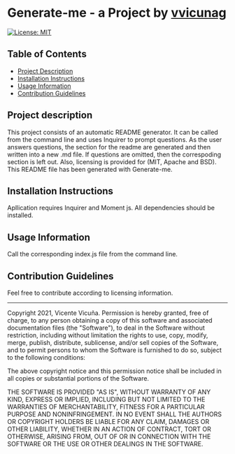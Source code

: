 # Generate-me - a Project by [vvicunag](http://github.com/vvicunag)
[![License: MIT](https://img.shields.io/badge/License-MIT-yellow.svg)](https://opensource.org/licenses/MIT)

## Table of Contents
- [Project Description](#project-description)
- [Installation Instructions](#installation-instructions)
- [Usage Information](#usage-information)
- [Contribution Guidelines](#contribution-guidelines)

<a name='project-description'></a> 
## Project description
This project consists of an automatic README generator. It can be called from the command line and uses Inquirer to prompt questions. As the user answers questions, the section for the readme are generated and then written into a new .md file. If questions are omitted, then the correspoding section is left out. Also, licensing is provided for (MIT, Apache and BSD). This README file has been generated with Generate-me. 

<a name='installation-instructions'></a>
## Installation Instructions
Apllication requires Inquirer and Moment js. All dependencies should be installed.  

<a name='usage-information'></a>
## Usage Information
Call the corresponding index.js file from the command line. 

<a name='contribution-guidelines'></a>
## Contribution Guidelines
Feel free to contribute according to licensing information.


---
Copyright 2021, Vicente Vicuña.
Permission is hereby granted, free of charge, to any person obtaining a copy of this software and associated documentation files (the "Software"), to deal in the Software without restriction, including without limitation the rights to use, copy, modify, merge, publish, distribute, sublicense, and/or sell copies of the Software, and to permit persons to whom the Software is furnished to do so, subject to the following conditions:

The above copyright notice and this permission notice shall be included in all copies or substantial portions of the Software.

THE SOFTWARE IS PROVIDED "AS IS", WITHOUT WARRANTY OF ANY KIND, EXPRESS OR IMPLIED, INCLUDING BUT NOT LIMITED TO THE WARRANTIES OF MERCHANTABILITY, FITNESS FOR A PARTICULAR PURPOSE AND NONINFRINGEMENT. IN NO EVENT SHALL THE AUTHORS OR COPYRIGHT HOLDERS BE LIABLE FOR ANY CLAIM, DAMAGES OR OTHER LIABILITY, WHETHER IN AN ACTION OF CONTRACT, TORT OR OTHERWISE, ARISING FROM, OUT OF OR IN CONNECTION WITH THE SOFTWARE OR THE USE OR OTHER DEALINGS IN THE SOFTWARE.
